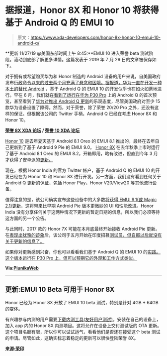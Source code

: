 # 据报道，Honor 8X 和 Honor 10 将获得基于 Android Q 的 EMUI 10

> 原文：<https://www.xda-developers.com/honor-8x-honor-10-emui-10-android-q/>

**更新 11/27/19 @美国东部时间上午 8:45:**EMUI 10 进入荣誉 beta 测试阶段。滚动到底部了解更多详情。这篇发表于 2019 年 7 月 29 日的文章被保存如下。

对于拥有或希望购买华为和 Honor 制造的 Android 设备的用户来说，自美国政府发布[行政命令以来的过去两个月充满了悬念和困境。据报道，华为一直在开发一种本土的](https://www.xda-developers.com/google-revoke-huawei-android-ban-blacklist/)[替代 Android](https://www.xda-developers.com/huawei-android-alternative-fall-2019/) ，基于 Android Q 的 EMUI 10 的开发似乎也在如火如荼地进行。早在 6 月，我们就在[看到了运行在华为 P30 Pro](https://www.xda-developers.com/emui-10-android-q-huawei-p30-pro/) 上的 Android Q 的首次预览，甚至看到了[华为对推出 Android Q 更新](https://www.xda-developers.com/huawei-android-q-update-p30-pro/)的乐观态度，尽管美国政府对至少 15 款华为设备设置了障碍。然而，对于荣誉，除了荣誉 20/20 Pro 之外，还没有这样的保证。但根据该公司的 Twitter 手柄，Android Q 已经在考虑 Honor 8X 和 Honor 10。

**[荣誉 8X XDA 论坛](https://forum.xda-developers.com/honor-8x) / [荣誉 10 XDA 论坛](https://forum.xda-developers.com/honor-10)**

[Honor 10](https://www.xda-developers.com/honor-10-international-launch-kirin-970-dual-cameras/) 是去年夏天基于 Android 8.1 Oreo 的 EMUI 8.1 推出的，最终在去年自己更新到了基于 Android 9 Pie 的 EMUI 9.0。 [Honor 8X](https://www.xda-developers.com/honor-8x-kirin-710-launching-internationally/) 在去年秋季上市时运行了基于 Android 8.1 Oreo 的 EMUI 8.2，开箱即用，略有改进，但直到今年 3 月才获得了安卓派的[更新。](https://www.xda-developers.com/honor-8x-emui-9-android-pie/)

现在，根据 Honor India 的官方 Twitter 帐户，基于 Android Q 的 EMUI 10 的开发已经在为 Honor 10 和 Honor 8X 进行开发。另一方面，我们没有看到任何关于 Android Q 更新的保证，包括 Honor Play，Honor V20/View20 等其他流行设备。

值得注意的是，该公司确实宣布这些设备中的大多数[将获得 EMUI 9.1(或 Magic 2.1)更新](https://www.xda-developers.com/honor-huawei-gpu-turbo-3-0-magic-ui-emui/)，这将带来比早期 Android Pie 版本更微妙的 UI 和性能改进。Honor India 没有分享任何关于这两种情况下更新的暂定日期的信息，所以我们必须等待这方面的另一个公告。

与此同时，2017 款的 Honor 7X 可能在本月底最终开始接收 Android Pie 更新。在[表现出犹豫的迹象](https://www.xda-developers.com/honor-7x-emui-9-beta-china-android-pie/)后，该公司于五月开始在印度招募[测试员，但自那以后就没有关于更新的信息了。](https://www.xda-developers.com/honor-7x-emui-9-beta-android-9-pie/)

如果你对更新感到兴奋，你也可以看看我们基于 Android Q 的 EMUI 10 的[实践。这个版本运行在 P30 Pro 上，但可以预期它的外观和工作方式类似。](https://www.xda-developers.com/huawei-emui-10-android-q-august/)

**Via:[PiunikaWeb](https://piunikaweb.com/2019/07/26/honor-8x-honor-10-android-q-updates-confirmed-by-honor-india/)**

* * *

## 更新:EMUI 10 Beta 可用于 Honor 8X

Honor 已经为 Honor 8X 开放了 EMUI 10 beta 测试，特别是针对 4GB + 64GB 的变体。

有兴趣参与内测的用户需要[下载内测工具(友好用户测试)](https://consumer.huawei.com/in/support/fut/)，安装在自己的设备上，加入 app 内的 Honor 8X 内测项目。这将允许在设备上交付测试版的 OTA 更新。这个项目名额有限，所以你可以试试运气，看看他们是否还在接受这个 beta 测试的申请。尽管如此，这确实标志着稳定的更新可以很快登陆荣誉 8X。

**来源:[荣印](https://twitter.com/HiHonorIndia/status/1199213468638793728)**